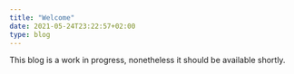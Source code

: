 ```yaml
---
title: "Welcome"
date: 2021-05-24T23:22:57+02:00
type: blog
---
```


This blog is a work in progress, nonetheless it should be available shortly.
